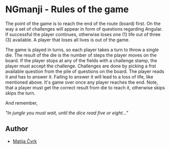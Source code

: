 # NGmanji - Rules of the game

The point of the game is to reach the end of the route (board) first.
On the way a set of challenges will appear in form of questions regarding Angular.
If successful the player continues, otherwise loses one (1) life out of three (3) available.
A player that loses all lives is out of the game.

The game is played in turns, so each player takes a turn to throw a single die.
The result of the die is the number of steps the player moves on the board.
If the player stops at any of the fields with a challenge stamp, the player must accept the challenge.
Challenges are done by picking a frst available question from the pile of questions on the board.
The player reads it and has to answer it. Failing to answer it will lead to a loss of life, like mentioned above.
It's game over once any player reaches the end. Note, that a player must get the correct result from die to reach it, otherwise skips skips the turn.

And remember,

_"In jungle you must wait, until the dice read five or eight..."_


## Author

- [Matija Čvrk](https://www.linkedin.com/in/consultant-matija-cvrk-1388b3101/)
